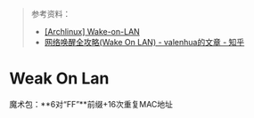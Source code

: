 > 参考资料：
>
> - [[Archlinux] Wake-on-LAN](https://wiki.archlinux.org/title/Wake-on-LAN)
> - [网络唤醒全攻略(Wake On LAN) - valenhua的文章 - 知乎](https://zhuanlan.zhihu.com/p/29100706)

# Weak On Lan

魔术包：**6对“FF”**前缀+16次重复MAC地址

